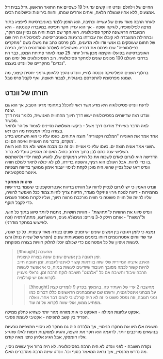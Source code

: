 החיים של וילהלם וונדט היו קשים עד גיל 19 כשסיים את התואר הראשון. גדל בבית דל אמצעים, ללא אחיו שנשלח הלאה, ואחים אחרים שמתו, וחווה ביריונות וכישלונות רבים.

לאחר הרבה מאד שנים של עשייה וכתיבה, הוא הוזמן ללמד באוניברסיטת לייפציג בתור מרצה לפילוסופיה, לוגיקה ושפה - אך הוא עדיין חקר תפיסה במעבדה קטנטנה - היא המעבדה הראשונה לחקר פסיכולוגיה. הוא חקר שם רבות והיה גם נסיין וגם חוקר, ובתחילת המעבדה לא קיבלו את עבודתו ברצינות באוניבריסיטה. לפסיכולוגיה היה שם של תחום שעוסקים בו אנשי וודו ולא מדענים, ולכן פרסם כתב עת משלו בשם "מחקרים בפילוסופיה" שבו פרסם את דבריו. משהצליח לשלהב סטודנטים רבים, הכירה האוניברסיטה בפועלו והקימה מכון גדול יותר. 25 שנה לאחר פתיחת המכון, כבר היו ברחבי העולם 100 מכונים שונים למחקר פסיכולוגיה. רוב הפסיכולוגים של ימינו הם "נכדים" מחקריים של וונדט בעצמו.

בחלוף השנים הפוליטיקה נכנסה לחייו, ווונדט נהפך ללאומן גרמני יחסית קיצוני, מה שמנע מפרסומיו להתפרסם באנגלית, לצבור תאוצה, ואף לקבל פרס נובל.

## תורתו של וונדט
לדעת וונדט פסיכולוגיה היא מדע אשר ראוי להכלל בתחומי מדעי הטבע, אך הוא גם שונה.  
וונדט רצה שדיווחים בפסיכולוגיה יעשו דרך תיווך מהחוויה האנושית, כלומר נניח דרך מכשור.  
למה הדבר בעייתי? מודגם דרך משל - ביקשו משלושה נסיינים לעמוד על הר ולתאר בצורה בלתי אמצעית מה הם ראו.  
אחד אמר את האונייה "המלכה ויקטוריה" חוצה את הים. כעסו עליו כי הוא השתמש בידע מוקדם, בדבר מה האונייה ואיפה הם וכו'.  
השני אמר אוניה חוצה ים. כעסו עליו כי אונייה וים זה גם מבנה אנושי ולא מה הוא רואה.  
השלישי ענה כתם לבן בתוך מרחב כחול. האם זה מספיק טוב? לא ברור.  
הדרישה היא לגרום לאדם לשכוח את כל הידע המוקדם שלו, להגיע למוח ילדי ולהשתמש בו כדי לדווח. אבל העולם הוא רציף, והשפה בדידה, לכן לא יכולה לתאר לעולם חוויה.  
וונדט דאג שכל נסיין שהוא היה מוכן לקחת לניסוי יעבור אימון ממושך בדיווח תצפיות אינטרוספקטיביות.

**שיטות המחקר**  
וונדט האמין כי יש לגרום לנסיין לדווח על חוויתו בדיווח אינטרוסקפטיבי שעומד בדרישות מחמירות - דיווח לנוכח גירוי פיזיקלי מוגדר, הדיווח צריך להיות צמוד ככל האפשר לחוויה, עליו להיות של חוויה פשוטה כי חוויה מורכבת מהווה תיווך, ועליו לקרות מספר פעמים כדי לקבל תוקף.

וונדט סיווג את החוויות ל"תחושות" - חוויות חושיות, ניתנות ליותר סיווג בתוך כל חוש. ול"רגשות" - אותם חילק ל-3 צירים: נעים\לא נעים, ריגוש\רוגע, מתח\הרפיה (זכה לאישוש במחקר מודרני).

נמצא כי לזמן תגובה בין אנשים שונים יש זמנים שונים בצורה מאד קיצונית. כל כך שונה, עד שדיווחים אסטרונומים דווחו בזמנים משמעותית שונים (הפרש של שנייה נניח) ורצו לעשות איפיון של כל אסטרונום כדי שכולם יוכלו לחלוק חוויות בצורה מפוקחת.  
  
>[!thought] מחשבה  
>זמן תגובה בין אנשים שונים שונה בצורה קיצונית.  
>האינטואיציה המיידית שלי שזה בוודאות קשור לאינטיליגנציה. זמן תגובה חייב להיות קשור לכמה מסובך העיבוד שיודעים לעשות במוח, כי אי אפשר לעשות הרבה עיבוד וחשיבה אם כל "אלמנט" חשיבה לוקח הרבה זמן. נראלי מעניין לקרוא אם יש קורלציה.
>>[!thought] מחשבה 2
>>עדי של העתיד פה. בהמשך בפרק 9 לומדים קצת על מבחני אינטליגנציה, ורשמו שם שהמבחנים הראשונים כללו דברים כמו זמני תגובה, וזה נפסל פשוט כי זה לא היה קורלטיבי לשום דבר אחר. וואלה מפתיע ממש, אולי שווה לקרוא על זה עוד.  
  
אפקט עליונות המילה - האפקט כי אות מזוהה מהר יותר כשהיא כחלק ממילה.  
הפריד בין קשב לתפיסה - אקטיבי לעומת פסיבי.

נושאים אלו היוו את מחקרו הניסויי, אך מלבדם היה גם מחקר לא ניסויי מתצפיות טבעיות בנושאים מורכבים יותר. לדוגמה הוא חקר את השפה, והגיע למסקנות דומות לאלו שהגיע אליו חומסקי, אבל הגיע אליהן כחצי מאה קודם.

נקודה חשובה - לפני וונדט לא היה הרבה בפסיכולוגיה. לא היה ברור איך עושים ניסוי, מה נדרש מהנסיין, איך נראה המאמר בסוף וכו'. וונדט שינה הרבה מהדברים האלו.